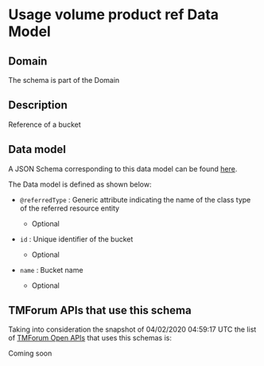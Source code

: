 # Usage volume product ref Data Model

## Domain

The  schema is part of the  Domain

## Description

Reference of a bucket

## Data model

A JSON Schema corresponding to this data model can be found
[here](https://github.com/tmforum-rand/schemas/blob/candidates/Product/UsageVolumeProductRef.schema.json).

The Data model is defined as shown below:

- `@referredType` : Generic attribute indicating the name of the class type of the referred resource entity

  - Optional


- `id` : Unique identifier of the bucket

  - Optional


- `name` : Bucket name

  - Optional






## TMForum APIs that use this schema

Taking into consideration the snapshot of 04/02/2020 04:59:17 UTC the list of [TMForum Open APIs](https://www.tmforum.org/open-apis/) that uses this schemas is:

Coming soon